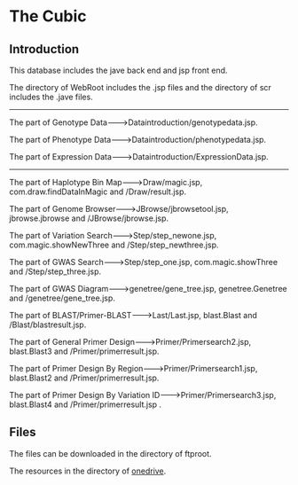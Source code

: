 The Cubic
=============

Introduction
------------
This database includes the jave back end and jsp front end. 

The directory of WebRoot includes the .jsp files and the directory of scr includes the .jave files.

---
The part of Genotype Data--->Dataintroduction/genotypedata.jsp.

The part of Phenotype Data--->Dataintroduction/phenotypedata.jsp.

The part of Expression Data--->Dataintroduction/ExpressionData.jsp.

---
The part of Haplotype Bin Map--->Draw/magic.jsp, com.draw.findDataInMagic and /Draw/result.jsp.

The part of Genome Browser--->JBrowse/jbrowsetool.jsp, jbrowse.jbrowse and /JBrowse/jbrowse.jsp.

The part of Variation Search--->Step/step_newone.jsp, com.magic.showNewThree and /Step/step_newthree.jsp.

The part of GWAS Search--->Step/step_one.jsp, com.magic.showThree and /Step/step_three.jsp.

The part of GWAS Diagram--->genetree/gene_tree.jsp, genetree.Genetree and /genetree/gene_tree.jsp.

The part of BLAST/Primer-BLAST--->Last/Last.jsp, blast.Blast and /Blast/blastresult.jsp.

The part of General Primer Design--->Primer/Primersearch2.jsp, blast.Blast3 and /Primer/primerresult.jsp.

The part of Primer Design By Region--->Primer/Primersearch1.jsp, blast.Blast2 and /Primer/primerresult.jsp.

The part of Primer Design By Variation ID--->Primer/Primersearch3.jsp, blast.Blast4 and /Primer/primerresult.jsp .

Files
------
The files can be downloaded in the directory of ftproot.

The resources in the directory of [onedrive](https://1479696753-my.sharepoint.com/:f:/g/personal/weicc_hechuan_ooo/EnMR71mHDw9PtNJSSY0lPyUBnWrU-5B_iWF483PB5e7ssw?e=bCBbFY).

